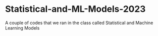 # Statistical-and-ML-Models-2023
A couple of codes that we ran in the class called Statistical and Machine Learning Models
